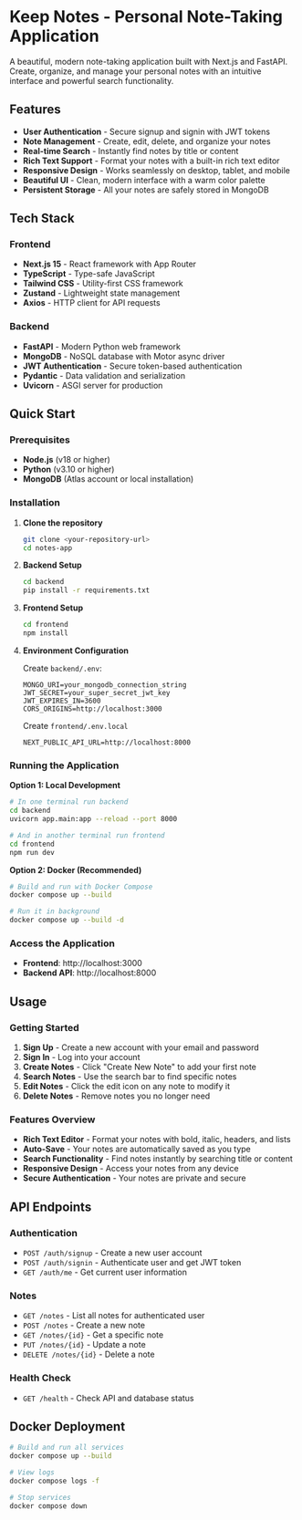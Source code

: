 # Keep Notes - Personal Note-Taking Application

A beautiful, modern note-taking application built with Next.js and FastAPI. Create, organize, and manage your personal notes with an intuitive interface and powerful search functionality.

## Features

- **User Authentication** - Secure signup and signin with JWT tokens
- **Note Management** - Create, edit, delete, and organize your notes
- **Real-time Search** - Instantly find notes by title or content
- **Rich Text Support** - Format your notes with a built-in rich text editor
- **Responsive Design** - Works seamlessly on desktop, tablet, and mobile
- **Beautiful UI** - Clean, modern interface with a warm color palette
- **Persistent Storage** - All your notes are safely stored in MongoDB

## Tech Stack

### Frontend
- **Next.js 15** - React framework with App Router
- **TypeScript** - Type-safe JavaScript
- **Tailwind CSS** - Utility-first CSS framework
- **Zustand** - Lightweight state management
- **Axios** - HTTP client for API requests

### Backend
- **FastAPI** - Modern Python web framework
- **MongoDB** - NoSQL database with Motor async driver
- **JWT Authentication** - Secure token-based authentication
- **Pydantic** - Data validation and serialization
- **Uvicorn** - ASGI server for production

## Quick Start

### Prerequisites

- **Node.js** (v18 or higher)
- **Python** (v3.10 or higher)
- **MongoDB** (Atlas account or local installation)

### Installation

1. **Clone the repository**
   ```bash
   git clone <your-repository-url>
   cd notes-app
   ```

2. **Backend Setup**
   ```bash
   cd backend
   pip install -r requirements.txt
   ```

3. **Frontend Setup**
   ```bash
   cd frontend
   npm install
   ```

4. **Environment Configuration**
   
   Create `backend/.env`:
   ```env
   MONGO_URI=your_mongodb_connection_string
   JWT_SECRET=your_super_secret_jwt_key
   JWT_EXPIRES_IN=3600
   CORS_ORIGINS=http://localhost:3000
   ```

   Create `frontend/.env.local`
   ```env
   NEXT_PUBLIC_API_URL=http://localhost:8000
   ```

### Running the Application

**Option 1: Local Development**

```bash
# In one terminal run backend
cd backend
uvicorn app.main:app --reload --port 8000

# And in another terminal run frontend
cd frontend
npm run dev
```

**Option 2: Docker (Recommended)**

```bash
# Build and run with Docker Compose
docker compose up --build

# Run it in background
docker compose up --build -d
```

### Access the Application

- **Frontend**: http://localhost:3000
- **Backend API**: http://localhost:8000

## Usage

### Getting Started

1. **Sign Up** - Create a new account with your email and password
2. **Sign In** - Log into your account
3. **Create Notes** - Click "Create New Note" to add your first note
4. **Search Notes** - Use the search bar to find specific notes
5. **Edit Notes** - Click the edit icon on any note to modify it
6. **Delete Notes** - Remove notes you no longer need

### Features Overview

- **Rich Text Editor** - Format your notes with bold, italic, headers, and lists
- **Auto-Save** - Your notes are automatically saved as you type
- **Search Functionality** - Find notes instantly by searching title or content
- **Responsive Design** - Access your notes from any device
- **Secure Authentication** - Your notes are private and secure

## API Endpoints

### Authentication
- `POST /auth/signup` - Create a new user account
- `POST /auth/signin` - Authenticate user and get JWT token
- `GET /auth/me` - Get current user information

### Notes
- `GET /notes` - List all notes for authenticated user
- `POST /notes` - Create a new note
- `GET /notes/{id}` - Get a specific note
- `PUT /notes/{id}` - Update a note
- `DELETE /notes/{id}` - Delete a note

### Health Check
- `GET /health` - Check API and database status

## Docker Deployment

```bash
# Build and run all services
docker compose up --build

# View logs
docker compose logs -f

# Stop services
docker compose down
```
